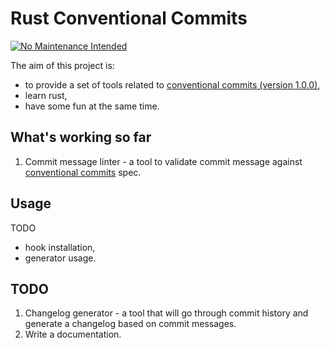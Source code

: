 # Rust Conventional Commits

[![No Maintenance Intended](http://unmaintained.tech/badge.svg)](http://unmaintained.tech/)

The aim of this project is:
- to provide a set of tools related to [conventional commits (version 1.0.0)][0],
- learn rust,
- have some fun at the same time.

## What's working so far

1. Commit message linter - a tool to validate commit message against [conventional commits][0] spec.

## Usage

TODO

- hook installation,
- generator usage.

## TODO

1. Changelog generator - a tool that will go through commit history and generate a changelog based on commit messages.
2. Write a documentation.

[0]: https://www.conventionalcommits.org/en/v1.0.0/
